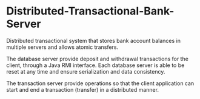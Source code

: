 # Distributed-Transactional-Bank-Server

Distributed transactional system that stores bank account balances in multiple servers and allows atomic transfers.

The database server provide deposit and withdrawal transactions for the client, through a Java RMI interface. Each database server is able to be reset at any time and ensure serialization and data consistency.

The transaction server provide operations so that the client application can start and end a transaction (transfer) in a distributed manner.
